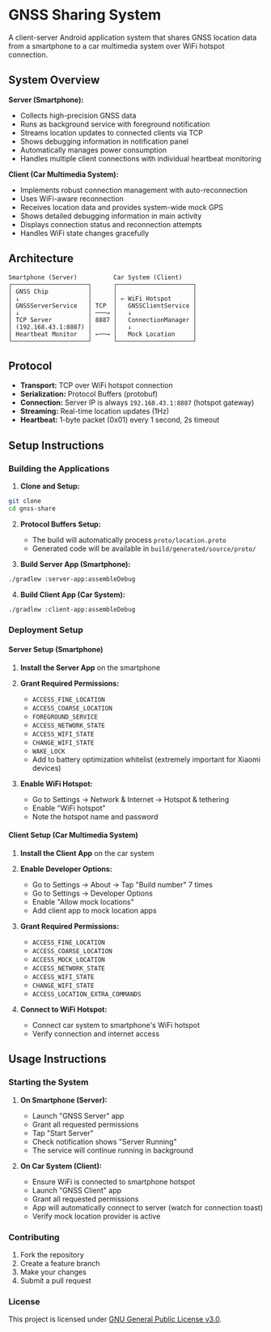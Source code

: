 # GNSS Sharing System

A client-server Android application system that shares GNSS location data from a smartphone to a car multimedia system over WiFi hotspot connection.

## System Overview

**Server (Smartphone):**
- Collects high-precision GNSS data
- Runs as background service with foreground notification
- Streams location updates to connected clients via TCP
- Shows debugging information in notification panel
- Automatically manages power consumption
- Handles multiple client connections with individual heartbeat monitoring

**Client (Car Multimedia System):**
- Implements robust connection management with auto-reconnection
- Uses WiFi-aware reconnection
- Receives location data and provides system-wide mock GPS
- Shows detailed debugging information in main activity
- Displays connection status and reconnection attempts
- Handles WiFi state changes gracefully

## Architecture

```
Smartphone (Server)          Car System (Client)
┌─────────────────────┐      ┌─────────────────────┐
│ GNSS Chip           │      │                     │
│ ↓                   │      │ ← WiFi Hotspot      │
│ GNSSServerService   │ TCP  │   GNSSClientService │
│ ↓                   │ ───→ │   ↓                 │
│ TCP Server          │ 8887 │   ConnectionManager │
│ (192.168.43.1:8887) │      │   ↓                 │
│ Heartbeat Monitor   │ ←──→ │   Mock Location     │
└─────────────────────┘      └─────────────────────┘
```

## Protocol

- **Transport:** TCP over WiFi hotspot connection
- **Serialization:** Protocol Buffers (protobuf)
- **Connection:** Server IP is always `192.168.43.1:8887` (hotspot gateway)
- **Streaming:** Real-time location updates (1Hz)
- **Heartbeat:** 1-byte packet (0x01) every 1 second, 2s timeout

## Setup Instructions

### Building the Applications

1. **Clone and Setup:**
```bash
git clone 
cd gnss-share
```

2. **Protocol Buffers Setup:**
   - The build will automatically process `proto/location.proto`
   - Generated code will be available in `build/generated/source/proto/`

3. **Build Server App (Smartphone):**
```bash
./gradlew :server-app:assembleDebug
```

4. **Build Client App (Car System):**
```bash
./gradlew :client-app:assembleDebug
```

### Deployment Setup

#### Server Setup (Smartphone)

1. **Install the Server App** on the smartphone

2. **Grant Required Permissions:**
   - `ACCESS_FINE_LOCATION`
   - `ACCESS_COARSE_LOCATION`
   - `FOREGROUND_SERVICE`
   - `ACCESS_NETWORK_STATE`
   - `ACCESS_WIFI_STATE`
   - `CHANGE_WIFI_STATE`
   - `WAKE_LOCK`
   - Add to battery optimization whitelist (extremely important for Xiaomi devices)

3. **Enable WiFi Hotspot:**
   - Go to Settings → Network & Internet → Hotspot & tethering
   - Enable "WiFi hotspot"
   - Note the hotspot name and password

#### Client Setup (Car Multimedia System)

1. **Install the Client App** on the car system

2. **Enable Developer Options:**
   - Go to Settings → About → Tap "Build number" 7 times
   - Go to Settings → Developer Options
   - Enable "Allow mock locations"
   - Add client app to mock location apps

3. **Grant Required Permissions:**
   - `ACCESS_FINE_LOCATION`
   - `ACCESS_COARSE_LOCATION`
   - `ACCESS_MOCK_LOCATION`
   - `ACCESS_NETWORK_STATE`
   - `ACCESS_WIFI_STATE`
   - `CHANGE_WIFI_STATE`
   - `ACCESS_LOCATION_EXTRA_COMMANDS`

4. **Connect to WiFi Hotspot:**
   - Connect car system to smartphone's WiFi hotspot
   - Verify connection and internet access

## Usage Instructions

### Starting the System

1. **On Smartphone (Server):**
   - Launch "GNSS Server" app
   - Grant all requested permissions
   - Tap "Start Server"
   - Check notification shows "Server Running"
   - The service will continue running in background

2. **On Car System (Client):**
   - Ensure WiFi is connected to smartphone hotspot
   - Launch "GNSS Client" app
   - Grant all requested permissions
   - App will automatically connect to server (watch for connection toast)
   - Verify mock location provider is active

### Contributing

1. Fork the repository
2. Create a feature branch
3. Make your changes
4. Submit a pull request

### License

This project is licensed under [GNU General Public License v3.0](LICENSE).
